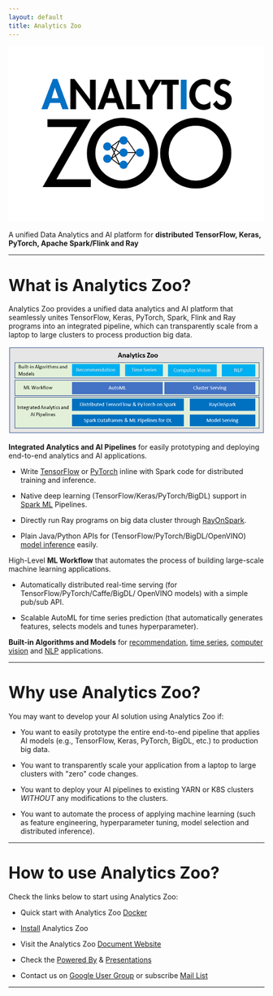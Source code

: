 ```yaml
---
layout: default
title: Analytics Zoo
---
```



[![analytics zoo logo](/assets/analytics_zoo.png)](https://analytics-zoo.github.io/master/#)

A unified Data Analytics and AI platform for **distributed TensorFlow, Keras, PyTorch, Apache Spark/Flink and Ray**

---

# <font size="6"> What is Analytics Zoo? </font>

Analytics Zoo provides a unified data analytics and AI platform that seamlessly unites TensorFlow, Keras, PyTorch, Spark, Flink and Ray programs into an integrated pipeline, which can transparently scale from a laptop to large clusters to process production big data.

[![analytics zoo block](/assets/analytics_zoo_block.png)](https://analytics-zoo.github.io/master/#)

**Integrated Analytics and AI Pipelines** for easily prototyping and deploying end-to-end analytics and AI applications. 

  - Write [TensorFlow](https://analytics-zoo.github.io/master/##distributed-tensorflow-and-keras-on-sparkbigdl) or [PyTorch](https://analytics-zoo.github.io/master/#ProgrammingGuide/pytorch/) inline with Spark code for distributed training and inference.

  - Native deep learning (TensorFlow/Keras/PyTorch/BigDL) support in [Spark ML](https://analytics-zoo.github.io/master/##nnframes) Pipelines.

  - Directly run Ray programs on big data cluster through [RayOnSpark](https://analytics-zoo.github.io/master/#ProgrammingGuide/rayonspark/). 

  - Plain Java/Python APIs for (TensorFlow/PyTorch/BigDL/OpenVINO) [model inference](https://analytics-zoo.github.io/master/##model-serving) easily. 

High-Level **ML Workflow** that automates the process of building large-scale machine learning applications.

  - Automatically distributed real-time serving (for TensorFlow/PyTorch/Caffe/BigDL/ OpenVINO models) with a simple pub/sub API. 

  - Scalable AutoML for time series prediction (that automatically generates features, selects models and tunes hyperparameter).

**Built-in Algorithms and Models** for [recommendation](https://analytics-zoo.github.io/master/#APIGuide/Models/recommendation/), [time series](https://analytics-zoo.github.io/master/#APIGuide/Models/anomaly-detection/), [computer vision](https://analytics-zoo.github.io/master/#APIGuide/Models/object-detection/) and [NLP](https://analytics-zoo.github.io/master/#APIGuide/Models/seq2seq/) applications.

---

# <font size="6">Why use Analytics Zoo? </font>

You may want to develop your AI solution using Analytics Zoo if:

- You want to easily prototype the entire end-to-end pipeline that applies AI models (e.g., TensorFlow, Keras, PyTorch, BigDL, etc.) to production big data.

- You want to transparently scale your application from a laptop to large clusters with "zero" code changes.

- You want to deploy your AI pipelines to existing YARN or K8S clusters *WITHOUT* any modifications to the clusters.

- You want to automate the process of applying machine learning (such as feature engineering, hyperparameter tuning, model selection and distributed inference). 


---

# <font size="6">How to use Analytics Zoo? </font>

Check the links below to start using Analytics Zoo:

- Quick start with Analytics Zoo [Docker]()

- [Install](https://analytics-zoo.github.io/master/##PythonUserGuide/install/) Analytics Zoo

- Visit the Analytics Zoo [Document Website](https://analytics-zoo.github.io/)

- Check the [Powered By](https://analytics-zoo.github.io/master/#powered-by/) & [Presentations](https://analytics-zoo.github.io/master/#presentations/)

- Contact us on [Google User Group](https://groups.google.com/forum/#!forum/bigdl-user-group) or subscribe [Mail List](mailto:bigdl-user-group+subscribe@googlegroups.com)

---





